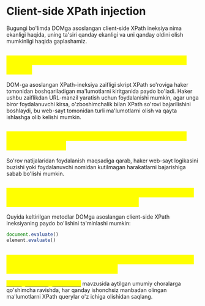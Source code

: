 # Client-side XPath injection

Bugungi bo'limda DOMga asoslangan client-side XPath ineksiya nima ekanligi haqida, uning ta'siri qanday ekanligi va uni qanday oldini olish mumkinligi haqida gaplashamiz.

## <mark style="color:yellow;">DOMga asoslangan client-side XPath ineksiya nima ?</mark> <a href="#dom-ga-asoslangan-client-side-xpath-inektsiya-nima" id="dom-ga-asoslangan-client-side-xpath-inektsiya-nima"></a>

DOM-ga asoslangan XPath-ineksiya zaifligi skript XPath so'roviga haker tomonidan boshqariladigan ma'lumotlarni kiritganida paydo bo'ladi. Haker ushbu zaiflikdan URL-manzil yaratish uchun foydalanishi mumkin, agar unga biror foydalanuvchi kirsa, o'zboshimchalik bilan XPath so'rovi bajarilishini boshlaydi, bu web-sayt tomonidan turli ma'lumotlarni olish va qayta ishlashga olib kelishi mumkin.

## <mark style="color:yellow;">DOMga asoslangan client-side XPath ineksiya ta'siri qanday ?</mark> <a href="#dom-ga-asoslangan-client-side-xpath-inektsiya-tasiri-qanday" id="dom-ga-asoslangan-client-side-xpath-inektsiya-tasiri-qanday"></a>

So'rov natijalaridan foydalanish maqsadiga qarab, haker web-sayt logikasini buzishi yoki foydalanuvchi nomidan kutilmagan harakatlarni bajarishiga sabab bo'lishi mumkin.

## <mark style="color:yellow;">DOMga asoslangan client-side XPath ineksiyani qaysi metodlar keltirib chiqaradi ?</mark> <a href="#dom-ga-asoslangan-client-side-xpath-inektsiya-ni-qaysi-sink-lar-keltirib-chiqaradi" id="dom-ga-asoslangan-client-side-xpath-inektsiya-ni-qaysi-sink-lar-keltirib-chiqaradi"></a>

Quyida keltirilgan metodlar DOMga asoslangan client-side XPath ineksiyaning paydo bo'lishini ta'minlashi mumkin:

```javascript
document.evaluate()
element.evaluate()
```

## <mark style="color:yellow;">DOMga asoslangan client-side XPath ineksiyani qanday oldini olish mumkin?</mark> <a href="#dom-ga-asoslangan-client-side-xpath-inektsiya-ni-qanday-qilib-oldini-olish-mumkin" id="dom-ga-asoslangan-client-side-xpath-inektsiya-ni-qanday-qilib-oldini-olish-mumkin"></a>

<mark style="color:yellow;"></mark>[<mark style="color:yellow;">DOM-ga asoslangan zaifliklar</mark>](broken-reference) mavzusida aytilgan umumiy choralarga qo'shimcha ravishda, har qanday ishonchsiz manbadan olingan ma'lumotlarni XPath querylar o'z ichiga olishidan saqlang.
